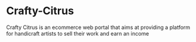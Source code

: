 # Crafty-Citrus
Crafty Citrus is an ecommerce web portal that aims at providing a platform for handicraft artists to sell their work and earn an income
